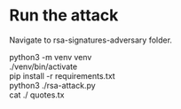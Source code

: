 # Run the attack

Navigate to rsa-signatures-adversary folder.

python3  -m venv  venv \
./venv/bin/activate \
pip install -r requirements.txt \
python3 ./rsa-attack.py \
cat ./ quotes.tx